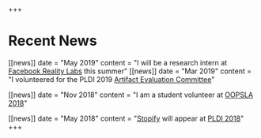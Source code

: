 +++
# Recent News
[[news]]
  date = "May 2019"
  content = "I will be a research intern at [Facebook Reality Labs](https://www.facebook.com/careers/areas-of-work/facebookrealitylabs/?teams[0]=Facebook%20Reality%20Labs<Paste>) this summer"
[[news]]
  date = "Mar 2019"
  content = "I volunteered for the PLDI 2019 [Artifact Evaluation Committee](https://pldi19.sigplan.org/committee/pldi-2019-pldi-research-artifacts-artifact-evaluation-committee)"

[[news]]
  date = "Nov 2018"
  content = "I am a student volunteer at [OOPSLA 2018](https://conf.researchr.org/track/splash-2018/splash-2018-OOPSLA)"

[[news]]
  date = "May 2018"
  content = "[Stopify](https://www.stopify.org/) will appear at [PLDI 2018](https://conf.researchr.org/home/pldi-2018)"
+++
